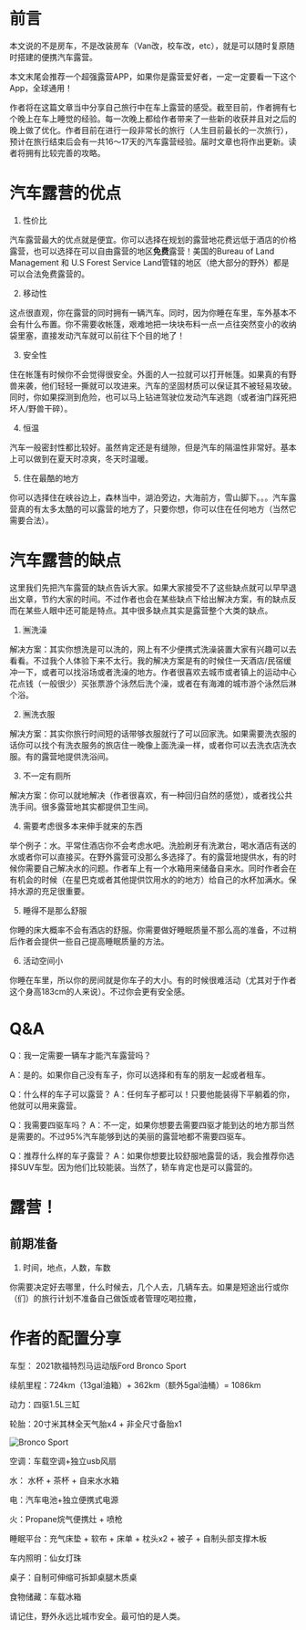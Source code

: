 <!-- 
id: 43529ec4ff5511ec8a36acde48001122
type: life
title: 【精致流浪】在车里露营是什么体验 #CarGlamping
brief: 在汽车里露营也很决绝子哦～
cover: https://external-content.duckduckgo.com/iu/?u=https%3A%2F%2Fstore-images.s-microsoft.com%2Fimage%2Fapps.47784.69945075044825416.99d4e5d8-fac1-421b-8986-d0fed49db992.3cffda34-9da3-4a35-a94e-da061aa0ce7f%3Fmode%3Dscale%26q%3D90%26h%3D1080%26w%3D1920&f=1&nofb=1
date: 2022/7/8
-->

# 前言

本文说的不是房车，不是改装房车（Van改，校车改，etc），就是可以随时复原随时搭建的便携汽车露营。

本文末尾会推荐一个超强露营APP，如果你是露营爱好者，一定一定要看一下这个App，全球通用！

作者将在这篇文章当中分享自己旅行中在车上露营的感受。截至目前，作者拥有七个晚上在车上睡觉的经验。每一次晚上都给作者带来了一些新的收获并且对之后的晚上做了优化。作者目前在进行一段非常长的旅行（人生目前最长的一次旅行），预计在旅行结束后会有一共16～17天的汽车露营经验。届时文章也将作出更新。读者将拥有比较完善的攻略。

# 汽车露营的优点

1. 性价比

汽车露营最大的优点就是便宜。你可以选择在规划的露营地花费远低于酒店的价格露营，也可以选择在可以自由露营的地区<b>免费</b>露营！美国的Bureau of Land Management 和 U.S Forest Service Land管辖的地区（绝大部分的野外）都是可以合法免费露营的。

2. 移动性

这点很直观，你在露营的同时拥有一辆汽车。同时，因为你睡在车里，车外基本不会有什么布置。你不需要收帐篷，艰难地把一块块布料一点一点往突然变小的收纳袋里塞，直接发动汽车就可以前往下个目的地了！

3. 安全性

住在帐篷有时候你不会觉得很安全。外面的人一拉就可以打开帐篷。如果真的有野兽来袭，他们轻轻一撕就可以攻进来。汽车的坚固材质可以保证其不被轻易攻破。同时，你如果探测到危险，也可以马上钻进驾驶位发动汽车逃跑（或者油门踩死把坏人/野兽干碎）。

4. 恒温

汽车一般密封性都比较好。虽然肯定还是有缝隙，但是汽车的隔温性非常好。基本上可以做到在夏天时凉爽，冬天时温暖。

5. 住在最酷的地方

你可以选择住在峡谷边上，森林当中，湖泊旁边，大海前方，雪山脚下。。。汽车露营真的有太多太酷的可以露营的地方了，只要你想，你可以住在任何地方（当然它需要合法）。

# 汽车露营的缺点

这里我们先把汽车露营的缺点告诉大家。如果大家接受不了这些缺点就可以早早退出文章，节约大家的时间。不过作者也会在某些缺点下给出解决方案，有的缺点反而在某些人眼中还可能是特点。其中很多缺点其实是露营整个大类的缺点。

1. 🈚️洗澡

解决方案：其实你想洗是可以洗的，网上有不少便携式洗澡装置大家有兴趣可以去看看。不过我个人体验下来不太行。我的解决方案是有的时候住一天酒店/民宿缓冲一下，或者可以找浴场或者洗澡的地方。作者很喜欢去城市或者镇上的运动中心花点钱（一般很少）买张票游个泳然后洗个澡，或者在有海滩的城市游个泳然后淋个浴。

2. 🈚️洗衣服

解决方案：其实你旅行时间短的话带够衣服就行了可以回家洗。如果需要洗衣服的话你可以找个有洗衣服务的旅店住一晚像上面洗澡一样，或者你可以去洗衣店洗衣服。有的露营地提供洗浴间。

3. 不一定有厕所

解决方案：你可以就地解决（作者很喜欢，有一种回归自然的感觉），或者找公共洗手间。很多露营地其实都提供卫生间。

4. 需要考虑很多本来伸手就来的东西

举个例子：水。平常住酒店你不会考虑水吧。洗脸刷牙有洗漱台，喝水酒店有送的水或者你可以直接买。在野外露营可没那么多选择了。有的露营地提供水，有的时候你需要自己解决水的问题。作者车上有一个水箱用来储备自来水。同时作者会在有机会的时候（在星巴克或者其他提供饮用水的的地方）给自己的水杯加满水。保持水源的充足很重要。

5. 睡得不是那么舒服

你睡的床大概率不会有酒店的舒服。你需要做好睡眠质量不那么高的准备，不过稍后作者会提供一些自己提高睡眠质量的方法。

6. 活动空间小

你睡在车里，所以你的房间就是你车子的大小。有的时候很难活动（尤其对于作者这个身高183cm的人来说）。不过你会更有安全感。

# Q&A

Q：我一定需要一辆车才能汽车露营吗？

A：是的。如果你自己没有车子，你可以选择和有车的朋友一起或者租车。

Q：什么样的车子可以露营？
A：任何车子都可以！只要他能装得下平躺着的你，他就可以用来露营。

Q：我需要四驱车吗？
A：不一定，如果你想要去需要四驱才能到达的地方那当然是需要的。不过95%汽车能够到达的美丽的露营地都不需要四驱车。

Q：推荐什么样的车子露营？
A：如果你想要比较舒服地露营的话，我会推荐你选择SUV车型。因为他们比较能装。当然了，轿车肯定也是可以露营的。


# 露营！

## 前期准备

1. 时间，地点，人数，车数

你需要决定好去哪里，什么时候去，几个人去，几辆车去。如果是短途出行或你（们）的旅行计划不准备自己做饭或者管理吃喝拉撒，

# 作者的配置分享

车型： 2021款福特烈马运动版Ford Bronco Sport

续航里程：724km（13gal油箱）+ 362km（额外5gal油桶）= 1086km

动力：四驱1.5L三缸

轮胎：20寸米其林全天气胎x4 + 非全尺寸备胎x1


![Bronco Sport](../assets/blogPics/car.JPG)

空调：车载空调+独立usb风扇

水： 水杯 + 茶杯 + 自来水水箱

电：汽车电池+独立便携式电源

火：Propane烷气便携灶 + 喷枪

睡眠平台：充气床垫 + 软布 + 床单 + 枕头x2 + 被子 + 自制头部支撑木板

车内照明：仙女灯珠

桌子：自制可伸缩可拆卸桌腿木质桌

食物储藏：车载冰箱






请记住，野外永远比城市安全。最可怕的是人类。